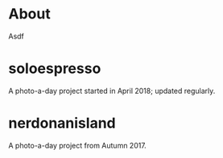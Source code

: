 # About
Asdf

# soloespresso
A photo-a-day project started in April 2018; updated regularly.

# nerdonanisland
A photo-a-day project from Autumn 2017.

